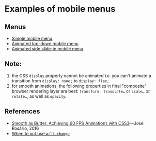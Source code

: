 # Examples of mobile menus

## Menus

- [Simple mobile menu](https://front-end-materials.github.io/menus/js-mobile-menu/)
- [Animated top-down mobile menu](https://front-end-materials.github.io/menus/js-mobile-menu-anim/)
- [Animated side slide-in mobile menu](https://front-end-materials.github.io/menus/js-mobile-menu-anim-side/)

## Note:

1. the CSS `display` property cannot be animated i.e. you can't animate a transition from `display: none;` to `display: flex;`.
2. for smooth animations, the following properties in final "composite" browser rendering layer are best: `transform: translate…` or `scale…` or `rotate…`, as well as `opacity`.

## References

- [Smooth as Butter: Achieving 60 FPS Animations with CSS3](https://medium.com/outsystems-experts/how-to-achieve-60-fps-animations-with-css3-db7b98610108)—José Rosário, 2016
- [When to not use `will-change`](https://developer.mozilla.org/en-US/docs/Web/CSS/will-change)
